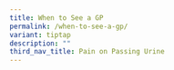 ```yaml
---
title: When to See a GP
permalink: /when-to-see-a-gp/
variant: tiptap
description: ""
third_nav_title: Pain on Passing Urine
---
```


